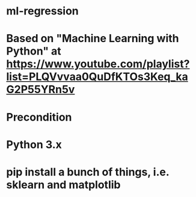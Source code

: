 # ml-regression
# Based on "Machine Learning with Python" at https://www.youtube.com/playlist?list=PLQVvvaa0QuDfKTOs3Keq_kaG2P55YRn5v

# Precondition
# Python 3.x
# pip install a bunch of things, i.e. sklearn and matplotlib
